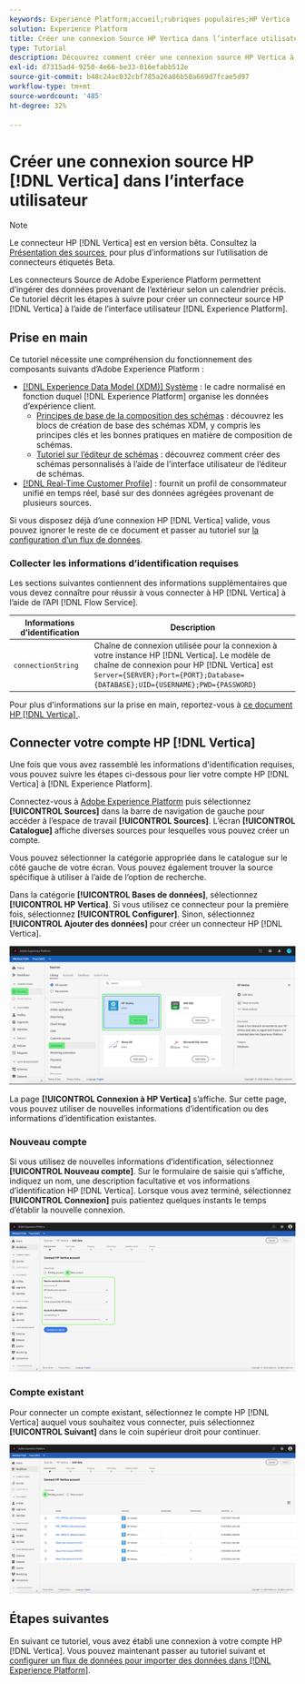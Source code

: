 ```yaml
---
keywords: Experience Platform;accueil;rubriques populaires;HP Vertica
solution: Experience Platform
title: Créer une connexion Source HP Vertica dans l’interface utilisateur
type: Tutorial
description: Découvrez comment créer une connexion source HP Vertica à l’aide de l’interface utilisateur de Adobe Experience Platform.
exl-id: d7315ad4-9250-4e66-be33-016efabb512e
source-git-commit: b48c24ac032cbf785a26a86b50a669d7fcae5d97
workflow-type: tm+mt
source-wordcount: '485'
ht-degree: 32%

---
```


# Créer une connexion source HP [!DNL Vertica] dans l’interface utilisateur

>[!NOTE]
>
> Le connecteur HP [!DNL Vertica] est en version bêta. Consultez la [&#x200B; Présentation des sources &#x200B;](../../../../home.md#terms-and-conditions) pour plus d’informations sur l’utilisation de connecteurs étiquetés Beta.

Les connecteurs Source de Adobe Experience Platform permettent d’ingérer des données provenant de l’extérieur selon un calendrier précis. Ce tutoriel décrit les étapes à suivre pour créer un connecteur source HP [!DNL Vertica] à l’aide de l’interface utilisateur [!DNL Experience Platform].

## Prise en main

Ce tutoriel nécessite une compréhension du fonctionnement des composants suivants d’Adobe Experience Platform :

* [[!DNL Experience Data Model (XDM)] Système](../../../../../xdm/home.md) : le cadre normalisé en fonction duquel [!DNL Experience Platform] organise les données d’expérience client.
   * [Principes de base de la composition des schémas](../../../../../xdm/schema/composition.md) : découvrez les blocs de création de base des schémas XDM, y compris les principes clés et les bonnes pratiques en matière de composition de schémas.
   * [Tutoriel sur l’éditeur de schémas](../../../../../xdm/tutorials/create-schema-ui.md) : découvrez comment créer des schémas personnalisés à l’aide de l’interface utilisateur de l’éditeur de schémas.
* [[!DNL Real-Time Customer Profile]](../../../../../profile/home.md) : fournit un profil de consommateur unifié en temps réel, basé sur des données agrégées provenant de plusieurs sources.

Si vous disposez déjà d’une connexion HP [!DNL Vertica] valide, vous pouvez ignorer le reste de ce document et passer au tutoriel sur [la configuration d’un flux de données](../../dataflow/databases.md).

### Collecter les informations d’identification requises

Les sections suivantes contiennent des informations supplémentaires que vous devez connaître pour réussir à vous connecter à HP [!DNL Vertica] à l’aide de l’API [!DNL Flow Service].

| Informations d’identification | Description |
| ---------- | ----------- |
| `connectionString` | Chaîne de connexion utilisée pour la connexion à votre instance HP [!DNL Vertica]. Le modèle de chaîne de connexion pour HP [!DNL Vertica] est `Server={SERVER};Port={PORT};Database={DATABASE};UID={USERNAME};PWD={PASSWORD}` |

Pour plus d&#39;informations sur la prise en main, reportez-vous à [ce document HP [!DNL Vertica] &#x200B;](https://www.vertica.com/docs/9.2.x/HTML/Content/Authoring/ConnectingToVertica/ClientJDBC/CreatingAndConfiguringAConnection.htm).

## Connecter votre compte HP [!DNL Vertica]

Une fois que vous avez rassemblé les informations d&#39;identification requises, vous pouvez suivre les étapes ci-dessous pour lier votre compte HP [!DNL Vertica] à [!DNL Experience Platform].

Connectez-vous à [Adobe Experience Platform](https://platform.adobe.com) puis sélectionnez **[!UICONTROL Sources]** dans la barre de navigation de gauche pour accéder à l’espace de travail **[!UICONTROL Sources]**. L’écran **[!UICONTROL Catalogue]** affiche diverses sources pour lesquelles vous pouvez créer un compte.

Vous pouvez sélectionner la catégorie appropriée dans le catalogue sur le côté gauche de votre écran. Vous pouvez également trouver la source spécifique à utiliser à l’aide de l’option de recherche.

Dans la catégorie **[!UICONTROL Bases de données]**, sélectionnez **[!UICONTROL HP Vertica]**. Si vous utilisez ce connecteur pour la première fois, sélectionnez **[!UICONTROL Configurer]**. Sinon, sélectionnez **[!UICONTROL Ajouter des données]** pour créer un connecteur HP [!DNL Vertica].

![catalogue](../../../../images/tutorials/create/hp-vertica/catalog.png)

La page **[!UICONTROL Connexion à HP Vertica]** s’affiche. Sur cette page, vous pouvez utiliser de nouvelles informations d’identification ou des informations d’identification existantes.

### Nouveau compte

Si vous utilisez de nouvelles informations d’identification, sélectionnez **[!UICONTROL Nouveau compte]**.  Sur le formulaire de saisie qui s’affiche, indiquez un nom, une description facultative et vos informations d’identification HP [!DNL Vertica]. Lorsque vous avez terminé, sélectionnez **[!UICONTROL Connexion]** puis patientez quelques instants le temps d’établir la nouvelle connexion.

![connexion](../../../../images/tutorials/create/hp-vertica/new.png)

### Compte existant

Pour connecter un compte existant, sélectionnez le compte HP [!DNL Vertica] auquel vous souhaitez vous connecter, puis sélectionnez **[!UICONTROL Suivant]** dans le coin supérieur droit pour continuer.

![existant](../../../../images/tutorials/create/hp-vertica/existing.png)

## Étapes suivantes

En suivant ce tutoriel, vous avez établi une connexion à votre compte HP [!DNL Vertica]. Vous pouvez maintenant passer au tutoriel suivant et [configurer un flux de données pour importer des données dans [!DNL Experience Platform]](../../dataflow/databases.md).
